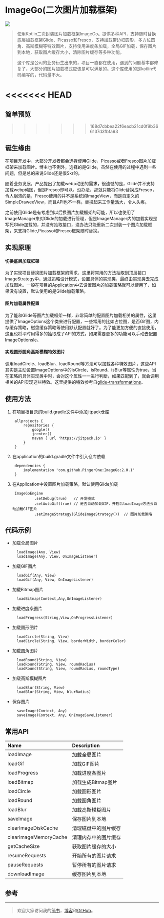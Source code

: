 
# ImageGo(二次图片加载框架)
[![](https://www.jitpack.io/v/PingerOne/ImageGo.svg)](https://www.jitpack.io/#PingerOne/ImageGo)


> 使用Kotlin二次封装图片加载框架ImageGo。提供多种API，支持随时替换底层加载框架Glide、Picasso和Fresco，支持加载带边框圆形、多方位圆角、高斯模糊等特效图片，支持使用进度条加载，全局GIF加载，保存图片到本地，获取图片缓存大小，清除图片缓存等多种功能。
>
> 这个库是公司的业务衍生出来的，项目一直都在使用，遇到的问题基本都修复了，大部分的图片加载模式应该是可以满足的。这个库使用的是kotlin代码编写的，代码量不大。

<<<<<<< HEAD
=======
## 简单预览



>>>>>>> 168d7cbbea22f6eacb21cd0f9b366137d3fbfa93
##  诞生缘由
在项目开发中，大部分开发者都会选择使用Glide，Picasso或者Fresco图片加载框架来加载图片。博主也不例外，选择的是Glide，虽然在使用的过程中遇到一些问题，但是总的来说Glide还是很Skr的。

随着业务发展，产品提出了加载webp动图的需求，很遗憾的是，Glide并不支持加载webp动图，但是Fresco却可以。没办法，那就只能将Glide替换成Fresco，令人崩溃的是，Fresco使用的并不是系统的ImageView，而是自定义的SimpleDraweeView，而且API也不一样。替换起来工作量浩大，令人头疼。

之前使用Glide是有考虑到以后换图片加载框架的可能，所以也使用了ImageManager来对Glide的加载进行管理，但是ImageManager内的加载实现是写死Glide加载的，并没有抽取接口，没办法只能重新二次封装一个图片加载框架，来支持Glide,Picasso和Fresco框架随时替换。

## 实现原理

#### 切换底层加载框架
为了实现项目替换图片加载框架的需求，这里将常用的方法抽取到顶层接口ImageStrategy中，通过策略设计模式，设置具体的实现类，最终由实现类去完成加载图片。一般在项目的Application中去设置图片的加载策略就可以使用了，如果没有设置，默认使用的是Glide加载策略。


#### 图片加载属性配置
为了能和Glide等图片加载框架一样，非常简单的配置图片加载相关的属性，这里提供了ImageOptions这个类来进行配置，一些常用的比如占位图，是否Gif图，内存缓存策略，磁盘缓存策略等使用默认配置就好了。为了能更加方便的直接使用，这里也将平时用得多的抽取成了API的方式，如果需要更多的功能可以手动去配置ImageOptionsle。


#### 实现圆形圆角高斯模糊特效图片
调用loadCircle、loadBlur、loadRound等方法可以加载各种特效图片，这些API其实是主动设置ImageOptions中的isCircle、isRound、isBlur等属性为true，当在策略的具体实现类中时，会对这个属性一一进行判断，如果匹配到了，就会调用相关的API实现这些特效。这里提供的特效参考自[glide-transformations](https://github.com/wasabeef/glide-transformations)。




## 使用方法

1. 在项目根目录的build.gradle文件中添加jitpack仓库

        allprojects {
            repositories {
                google()
                jcenter()
                maven { url 'https://jitpack.io' }
            }
        }

2. 在application的build.gradle文件中引入仓库依赖

        dependencies {
            implementation 'com.github.PingerOne:ImageGo:2.0.1'
        }

3. 在Application中设置图片加载策略，默认使用Glide加载

        ImageGoEngine
                 .setDebug(true)   // 开发模式
                 .setAutoGif(true) // 是否自动加载GIF，开启后loadImage方法会自动加载GIF图片
                 .setImageStrategy(GlideImageStrategy())  // 图片加载策略


## 代码示例
* 加载全局图片

        loadImage(Any, View)
        loadImage(Any, View, OnImageListener)

* 加载GIF图片

        loadGif(Any, View)
        loadGif(Any, View, OnImageListener)

* 加载Bitmap图片

        loadBitmap(Context,Any,OnImageListener)

* 加载进度条图片

        loadProgress(String,View,OnProgressListener)

* 加载圆形图片

        loadCircle(String, View)
        loadCircle(String, View, borderWidth, borderColor)

* 加载圆角图片

        loadRound(String, View)
        loadRound(String, View, roundRadius)
        loadRound(String, View, roundRadius, roundType)

* 加载高斯模糊图片

        loadBlur(String, View)
        loadBlur(String, View, blurRadius)

* 保存图片

        saveImage(Context, Any)
        saveImage(Context, Any, OnImageSaveListener)



## 常用API
| Name | Description |
| :- | :- |
| loadImage | 加载全局图片 |
| loadGif   | 加载GIF图片 |
| loadProgress |加载进度条图片|
| loadBitmap   |加载生成Bitmap图片|
| loadCircle   |加载圆形图片|
| loadRound    |加载圆角图片|
| loadBlur |加载高斯模糊图片|
| saveImage |保存图片到本地|
| clearImageDiskCache |清理磁盘中的图片缓存|
| clearImageMemoryCache |清理内存中的图片缓存|
| getCacheSize |获取图片缓存的大小|
| resumeRequests |开始所有的图片请求|
| pauseRequests |暂停所有的图片请求|
| downloadImage |缓存图片到本地|



## 参考


---
> 欢迎大家访问我的[简书](http://www.jianshu.com/u/64f479a1cef7)，[博客](http://pingerone.com/)和[GitHub](https://github.com/PingerOne)。


